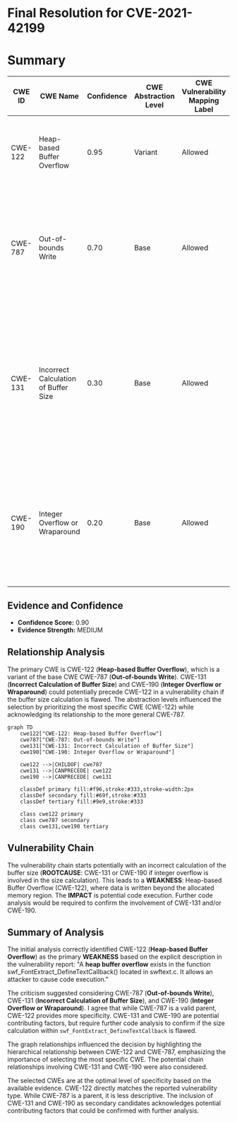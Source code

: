 # Final Resolution for CVE-2021-42199

# Summary
| CWE ID | CWE Name | Confidence | CWE Abstraction Level | CWE Vulnerability Mapping Label | CWE-Vulnerability Mapping Notes |
|---|---|---|---|---|---|
| CWE-122 | Heap-based Buffer Overflow | 0.95 | Variant | Allowed | Primary CWE: The vulnerability is explicitly described as a heap-based buffer overflow. |
| CWE-787 | Out-of-bounds Write | 0.70 | Base | Allowed | Secondary Candidate: Parent of CWE-122. While applicable, CWE-122 provides a more specific description of the vulnerability. |
| CWE-131 | Incorrect Calculation of Buffer Size | 0.30 | Base | Allowed | Secondary Candidate: Possible contributing factor if the code incorrectly calculates the size of the heap buffer, leading to the overflow. Requires further code analysis for confirmation. |
| CWE-190 | Integer Overflow or Wraparound | 0.20 | Base | Allowed | Secondary Candidate: Could be related to the buffer overflow if the size calculation involves an integer overflow. Requires further code analysis. |

## Evidence and Confidence

*   **Confidence Score:** 0.90
*   **Evidence Strength:** MEDIUM

## Relationship Analysis
The primary CWE is CWE-122 (**Heap-based Buffer Overflow**), which is a variant of the base CWE CWE-787 (**Out-of-bounds Write**). CWE-131 (**Incorrect Calculation of Buffer Size**) and CWE-190 (**Integer Overflow or Wraparound**) could potentially precede CWE-122 in a vulnerability chain if the buffer size calculation is flawed. The abstraction levels influenced the selection by prioritizing the most specific CWE (CWE-122) while acknowledging its relationship to the more general CWE-787.

```mermaid
graph TD
    cwe122["CWE-122: Heap-based Buffer Overflow"]
    cwe787["CWE-787: Out-of-bounds Write"]
    cwe131["CWE-131: Incorrect Calculation of Buffer Size"]
    cwe190["CWE-190: Integer Overflow or Wraparound"]

    cwe122 -->|CHILDOF| cwe787
    cwe131 -->|CANPRECEDE| cwe122
    cwe190 -->|CANPRECEDE| cwe131

    classDef primary fill:#f96,stroke:#333,stroke-width:2px
    classDef secondary fill:#69f,stroke:#333
    classDef tertiary fill:#9e9,stroke:#333

    class cwe122 primary
    class cwe787 secondary
    class cwe131,cwe190 tertiary
```

## Vulnerability Chain
The vulnerability chain starts potentially with an incorrect calculation of the buffer size (**ROOTCAUSE**: CWE-131 or CWE-190 if integer overflow is involved in the size calculation). This leads to a **WEAKNESS**: Heap-based Buffer Overflow (CWE-122), where data is written beyond the allocated memory region. The **IMPACT** is potential code execution. Further code analysis would be required to confirm the involvement of CWE-131 and/or CWE-190.

## Summary of Analysis
The initial analysis correctly identified CWE-122 (**Heap-based Buffer Overflow**) as the primary **WEAKNESS** based on the explicit description in the vulnerability report: "A **heap buffer overflow** exists in the function swf_FontExtract_DefineTextCallback() located in swftext.c. It allows an attacker to cause code execution."

The criticism suggested considering CWE-787 (**Out-of-bounds Write**), CWE-131 (**Incorrect Calculation of Buffer Size**), and CWE-190 (**Integer Overflow or Wraparound**). I agree that while CWE-787 is a valid parent, CWE-122 provides more specificity. CWE-131 and CWE-190 are potential contributing factors, but require further code analysis to confirm if the size calculation within `swf_FontExtract_DefineTextCallback` is flawed.

The graph relationships influenced the decision by highlighting the hierarchical relationship between CWE-122 and CWE-787, emphasizing the importance of selecting the most specific CWE. The potential chain relationships involving CWE-131 and CWE-190 were also considered.

The selected CWEs are at the optimal level of specificity based on the available evidence. CWE-122 directly matches the reported vulnerability type. While CWE-787 is a parent, it is less descriptive. The inclusion of CWE-131 and CWE-190 as secondary candidates acknowledges potential contributing factors that could be confirmed with further analysis.